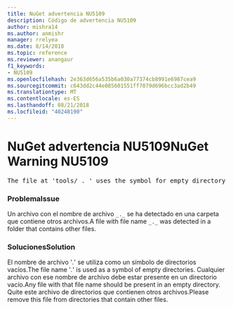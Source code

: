 ```yaml
---
title: NuGet advertencia NU5109
description: Código de advertencia NU5109
author: mishra14
ms.author: anmishr
manager: rrelyea
ms.date: 8/14/2018
ms.topic: reference
ms.reviewer: anangaur
f1_keywords:
- NU5109
ms.openlocfilehash: 2e363d656a535b6a030a77374cb8991e6987cea9
ms.sourcegitcommit: c643dd2c44e085601551ff7079d696bcc3ad2b49
ms.translationtype: MT
ms.contentlocale: es-ES
ms.lasthandoff: 08/21/2018
ms.locfileid: "40248190"
---
```

# <a name="nuget-warning-nu5109"></a><span data-ttu-id="67f00-103">NuGet advertencia NU5109</span><span class="sxs-lookup"><span data-stu-id="67f00-103">NuGet Warning NU5109</span></span>
<pre>The file at 'tools/_._' uses the symbol for empty directory '_._', but it is present in a directory that contains other files. Please remove this file from directories that contain other files.</pre>

### <a name="issue"></a><span data-ttu-id="67f00-104">Problema</span><span class="sxs-lookup"><span data-stu-id="67f00-104">Issue</span></span>

<span data-ttu-id="67f00-105">Un archivo con el nombre de archivo `_._` se ha detectado en una carpeta que contiene otros archivos.</span><span class="sxs-lookup"><span data-stu-id="67f00-105">A file with file name `_._` was detected in a folder that contains other files.</span></span>


### <a name="solution"></a><span data-ttu-id="67f00-106">Soluciones</span><span class="sxs-lookup"><span data-stu-id="67f00-106">Solution</span></span>

 <span data-ttu-id="67f00-107">El nombre de archivo '_._' se utiliza como un símbolo de directorios vacíos.</span><span class="sxs-lookup"><span data-stu-id="67f00-107">The file name '_._' is used as a symbol of empty directories.</span></span> <span data-ttu-id="67f00-108">Cualquier archivo con ese nombre de archivo debe estar presente en un directorio vacío.</span><span class="sxs-lookup"><span data-stu-id="67f00-108">Any file with that file name should be present in an empty directory.</span></span> <span data-ttu-id="67f00-109">Quite este archivo de directorios que contienen otros archivos.</span><span class="sxs-lookup"><span data-stu-id="67f00-109">Please remove this file from directories that contain other files.</span></span>

